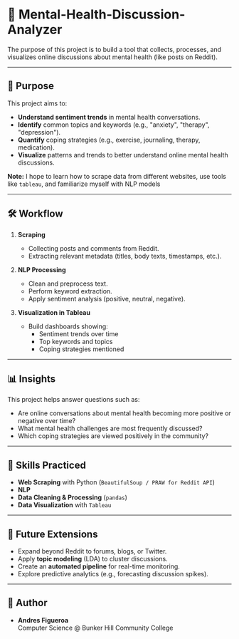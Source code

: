 # 🧠 Mental-Health-Discussion-Analyzer
The purpose of this project is to build a tool that collects, processes, and visualizes online discussions about mental health (like posts on Reddit).

---

## 🎯 Purpose
This project aims to:
- **Understand sentiment trends** in mental health conversations.
- **Identify** common topics and keywords (e.g., "anxiety", "therapy", "depression").
- **Quantify** coping strategies (e.g., exercise, journaling, therapy, medication).
- **Visualize** patterns and trends to better understand online mental health discussions.

**Note:** I hope to learn how to scrape data from different websites, use tools like `tableau`, and familiarize myself with NLP models

---

## 🛠️ Workflow
1. **Scraping**  
   - Collecting posts and comments from Reddit.  
   - Extracting relevant metadata (titles, body texts, timestamps, etc.).  

2. **NLP Processing**  
   - Clean and preprocess text.  
   - Perform keyword extraction.  
   - Apply sentiment analysis (positive, neutral, negative).  

3. **Visualization in Tableau**  
   - Build dashboards showing:  
     - Sentiment trends over time  
     - Top keywords and topics  
     - Coping strategies mentioned   

---

## 📊 Insights
This project helps answer questions such as:
- Are online conversations about mental health becoming more positive or negative over time?  
- What mental health challenges are most frequently discussed?  
- Which coping strategies are viewed positively in the community?   

---

## 🚀 Skills Practiced
- **Web Scraping** with Python (`BeautifulSoup / PRAW for Reddit API`)  
- **NLP** 
- **Data Cleaning & Processing** (`pandas`)  
- **Data Visualization** with `Tableau`   

---

## 📌 Future Extensions
- Expand beyond Reddit to forums, blogs, or Twitter.  
- Apply **topic modeling** (LDA) to cluster discussions.  
- Create an **automated pipeline** for real-time monitoring.  
- Explore predictive analytics (e.g., forecasting discussion spikes).  

---

## 👤 Author
- **Andres Figueroa**  
  Computer Science @ Bunker Hill Community College
